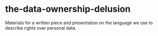 # the-data-ownership-delusion
Materials for a written piece and presentation on the language we use to describe rights over personal data.
